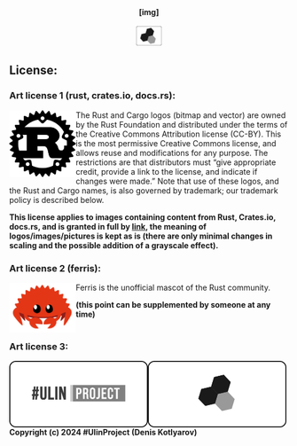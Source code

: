 
<div id="header" align="center">
  <b>[img]</b>
  </br></br>
<div id="badges">
  <img src="https://github.com/UlinProject/img/blob/main/short_70/clulab.png" alt="clulab" style="height: 35px; max-width: 100%;"/>
</div>
</div>

## License:

### Art license 1 (rust, crates.io, docs.rs):

<img align="left"  src="https://github.com/UlinProject/img/blob/main/rust.png" alt="rust" style="height: 120px; width: 120px;"/> The Rust and Cargo logos (bitmap and vector) are owned by the Rust Foundation and distributed under the terms of the Creative Commons Attribution license (CC-BY). This is the most permissive Creative Commons license, and allows reuse and modifications for any purpose. The restrictions are that distributors must “give appropriate credit, provide a link to the license, and indicate if changes were made.” Note that use of these logos, and the Rust and Cargo names, is also governed by trademark; our trademark policy is described below.

<b>This license applies to images containing content from Rust, Crates.io, docs.rs, and is granted in full by <a href="https://foundation.rust-lang.org/policies/logo-policy- and- media-guide">link</a>, the meaning of logos/images/pictures is kept as is (there are only minimal changes in scaling and the possible addition of a grayscale effect).</b>

### Art license 2 (ferris):
 
<img align="left"  src="https://github.com/UlinProject/img/blob/main/ferris.png" alt="ferris" style="height: 90px; width: 120px;"/> Ferris is the unofficial mascot of the Rust community.

<b>(this point can be supplemented by someone at any time)</b>
</br></br>

### Art license 3:

<div align="left">
  <img align="left" src="https://github.com/UlinProject/img/blob/main/block_450_220/uproject.png" alt="uproject" style="height: 120px; width: 250px;"/>
  <img align="left" src="https://github.com/UlinProject/img/blob/main/block_450_220/clulab.png" alt="clulab" style="height: 120px; width: 250px;"/>
  <b>Copyright (c) 2024 #UlinProject (Denis Kotlyarov)</b>
</div>
